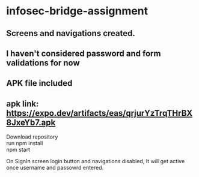 # infosec-bridge-assignment

## Screens and navigations created.
## I haven't considered password and form validations for now
## APK file included
## apk link: https://expo.dev/artifacts/eas/qrjurYzTrqTHrBX8JxeYb7.apk

Download repository </br>
run npm install </br>
npm start </br>

On SignIn screen login button and navigations disabled, It will get active once username and passowrd entered.
